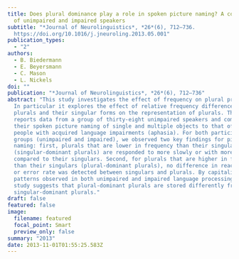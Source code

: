 ```yaml
---
title: Does plural dominance play a role in spoken picture naming? A comparison
  of unimpaired and impaired speakers
subtitle: "*Journal of Neurolinguistics*, *26*(6), 712–736.
  https://doi.org/10.1016/j.jneuroling.2013.05.001"
publication_types:
  - "2"
authors:
  - B. Biedermann
  - E. Beyersmann
  - C. Mason
  - L. Nickels
doi: ""
publication: "*Journal of Neurolinguistics*, *26*(6), 712–736"
abstract: "This study investigates the effect of frequency on plural processing.
  In particular it explores the effect of relative frequency differences between
  plurals and their singular forms on the representation of plurals. This paper
  reports data from a group of thirty-eight unimpaired speakers and compares
  their spoken picture naming of single and multiple objects to that of two
  people with acquired language impairments (aphasia). For both participant
  groups (unimpaired and impaired), we observed two key findings for picture
  naming: first, plurals that are lower in frequency than their singulars
  (singular-dominant plurals) are responded to more slowly or with more errors
  compared to their singulars. Second, for plurals that are higher in frequency
  than their singulars (plural-dominant plurals), no difference in reaction time
  or error rate was detected between singulars and plurals. By capitalising on
  patterns observed in both unimpaired and impaired language processing, this
  study suggests that plural-dominant plurals are stored differently from
  singular-dominant plurals."
draft: false
featured: false
image:
  filename: featured
  focal_point: Smart
  preview_only: false
summary: "2013"
date: 2013-11-01T01:55:25.583Z
---
```

